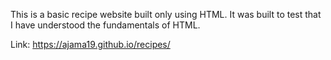 This is a basic recipe website built only using HTML.
It was built to test that I have understood the fundamentals of HTML.

Link: https://ajama19.github.io/recipes/